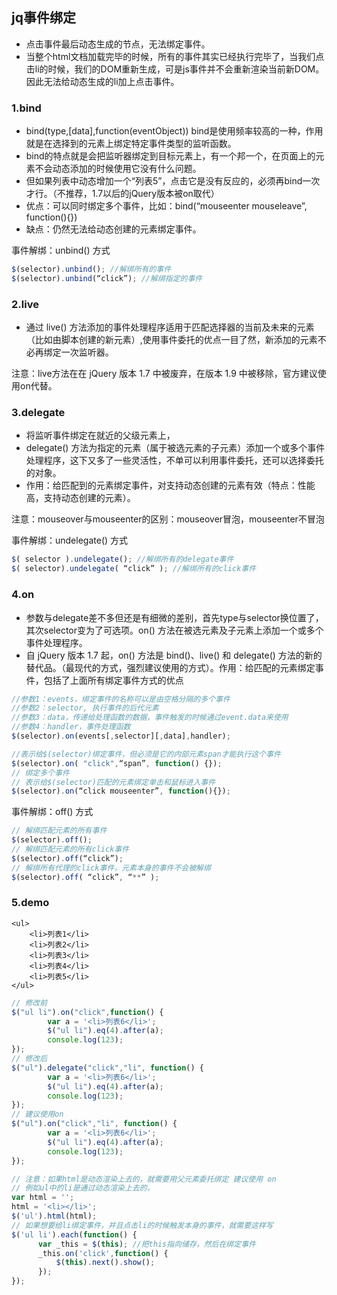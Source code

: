 ## jq事件绑定
- 点击事件最后动态生成的节点，无法绑定事件。
- 当整个html文档加载完毕的时候，所有的事件其实已经执行完毕了，当我们点击li的时候，我们的DOM重新生成，可是js事件并不会重新渲染当前新DOM。因此无法给动态生成的li加上点击事件。
###  1.bind
- bind(type,[data],function(eventObject))  bind是使用频率较高的一种，作用就是在选择到的元素上绑定特定事件类型的监听函数。
- bind的特点就是会把监听器绑定到目标元素上，有一个邦一个，在页面上的元素不会动态添加的时候使用它没有什么问题。
- 但如果列表中动态增加一个“列表5”，点击它是没有反应的，必须再bind一次才行。（不推荐，1.7以后的jQuery版本被on取代）
- 优点：可以同时绑定多个事件，比如：bind(“mouseenter  mouseleave”, function(){})
- 缺点：仍然无法给动态创建的元素绑定事件。

事件解绑：unbind() 方式
``` javascript
$(selector).unbind(); //解绑所有的事件
$(selector).unbind(“click”); //解绑指定的事件
```
### 2.live
- 通过 live() 方法添加的事件处理程序适用于匹配选择器的当前及未来的元素（比如由脚本创建的新元素）,使用事件委托的优点一目了然，新添加的元素不必再绑定一次监听器。

注意：live方法在在 jQuery 版本 1.7 中被废弃，在版本 1.9 中被移除，官方建议使用on代替。
### 3.delegate
- 将监听事件绑定在就近的父级元素上，
- delegate() 方法为指定的元素（属于被选元素的子元素）添加一个或多个事件处理程序，这下又多了一些灵活性，不单可以利用事件委托，还可以选择委托的对象。
- 作用：给匹配到的元素绑定事件，对支持动态创建的元素有效（特点：性能高，支持动态创建的元素）。

注意：mouseover与mouseenter的区别：mouseover冒泡，mouseenter不冒泡

事件解绑：undelegate() 方式
``` javascript
$( selector ).undelegate(); //解绑所有的delegate事件
$( selector).undelegate( “click” ); //解绑所有的click事件
```
### 4.on
- 参数与delegate差不多但还是有细微的差别，首先type与selector换位置了，其次selector变为了可选项。on() 方法在被选元素及子元素上添加一个或多个事件处理程序。
- 自 jQuery 版本 1.7 起，on() 方法是 bind()、live() 和 delegate() 方法的新的替代品。（最现代的方式，强烈建议使用的方式）。作用：给匹配的元素绑定事件，包括了上面所有绑定事件方式的优点
``` javascript
//参数1：events，绑定事件的名称可以是由空格分隔的多个事件
//参数2：selector, 执行事件的后代元素
//参数3：data，传递给处理函数的数据，事件触发的时候通过event.data来使用
//参数4：handler，事件处理函数
$(selector).on(events[,selector][,data],handler);

//表示给$(selector)绑定事件，但必须是它的内部元素span才能执行这个事件
$(selector).on( "click",“span”, function() {});
// 绑定多个事件
// 表示给$(selector)匹配的元素绑定单击和鼠标进入事件
$(selector).on(“click mouseenter”, function(){});

```

事件解绑：off() 方式
``` javascript
// 解绑匹配元素的所有事件
$(selector).off();
// 解绑匹配元素的所有click事件
$(selector).off(“click”);
// 解绑所有代理的click事件，元素本身的事件不会被解绑
$(selector).off( “click”, “**” );
```
### 5.demo
``` htmlbars
<ul>
	<li>列表1</li>
	<li>列表2</li>
	<li>列表3</li>
	<li>列表4</li>
	<li>列表5</li>
</ul>
```
``` javascript
// 修改前
$("ul li").on("click",function() {
		var a = '<li>列表6</li>';
		$("ul li").eq(4).after(a);
		console.log(123);
});
// 修改后
$("ul").delegate("click","li", function() {
		var a = '<li>列表6</li>';
		$("ul li").eq(4).after(a);
		console.log(123);
});
// 建议使用on
$("ul").on("click","li", function() {
		var a = '<li>列表6</li>';
		$("ul li").eq(4).after(a);
		console.log(123);
});

// 注意：如果html是动态渲染上去的，就需要用父元素委托绑定 建议使用 on
// 例如ul中的li是通过动态渲染上去的，
var html = '';
html = '<li></li>';
$('ul').html(html);
// 如果想要给li绑定事件，并且点击li的时候触发本身的事件，就需要这样写
$('ul li').each(function() {
      var _this = $(this); //把this指向储存，然后在绑定事件
      _this.on('click',function() {
          $(this).next().show();               
      });
});

```